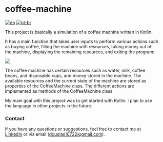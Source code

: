 # coffee-machine

[![en](https://img.shields.io/badge/lang-en-red.svg)](https://github.com/douglasdotv/coffee-machine/blob/master/README.md)
[![pt-br](https://img.shields.io/badge/lang-pt--br-green.svg)](https://github.com/douglasdotv/coffee-machine/blob/master/README.pt-br.md)

This project is basically a simulation of a coffee machine written in Kotlin. 

It has a main function that takes user inputs to perform various actions such as buying coffee, filling the machine with resources, taking money out of the machine, displaying the remaining resources, and exiting the program:

![](https://i.imgur.com/bkkN5zH.png)

The coffee machine has certain resources such as water, milk, coffee beans, and disposable cups, and money stored in the machine. The available resources and the current state of the machine are stored as properties of the CoffeeMachine class. The different actions are implemented as methods of the CoffeeMachine class.

My main goal with this project was to get started with Kotlin. I plan to use the language in other projects in the future.

### Contact
If you have any questions or suggestions, feel free to contact me at [LinkedIn](https://linkedin.com/in/douglasdotv) or via email (douglas16722@gmail.com).